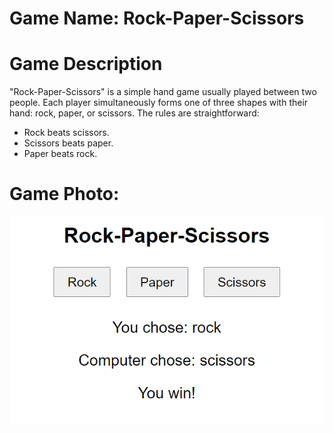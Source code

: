 # Game Name: Rock-Paper-Scissors

# Game Description
"Rock-Paper-Scissors" is a simple hand game usually played between two people. Each player simultaneously forms one of three shapes with their hand: rock, paper, or scissors. The rules are straightforward:

* Rock beats scissors.
* Scissors beats paper.
* Paper beats rock.

# Game Photo:

![alt text](image.png)